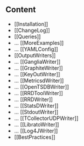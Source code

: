 ## Content

* [[Installation]]
* [[ChangeLog]]
* [[Queries]]
* ... [[MoreExamples]]
* ... [[YAMLConfig]]
* [[OutputWriters]]
* ... [[GangliaWriter]]
* ... [[GraphiteWriter]]
* ... [[KeyOutWriter]]
* ... [[MetricsdWriter]]
* ... [[OpenTSDBWriter]]
* ... [[RRDToolWriter]]
* ... [[RRDWriter]]
* ... [[StatsDWriter]]
* ... [[StdoutWriter]]
* ... [[TCollectorUDPWriter]]
* ... [[LibratoWriter]]
* ... [[Log4JWriter]]
* [[BestPractices]]
